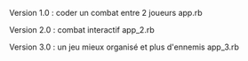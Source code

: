 Version 1.0 : coder un combat entre 2 joueurs
   app.rb

Version 2.0 : combat interactif
   app_2.rb

Version 3.0 : un jeu mieux organisé et plus d'ennemis
   app_3.rb 